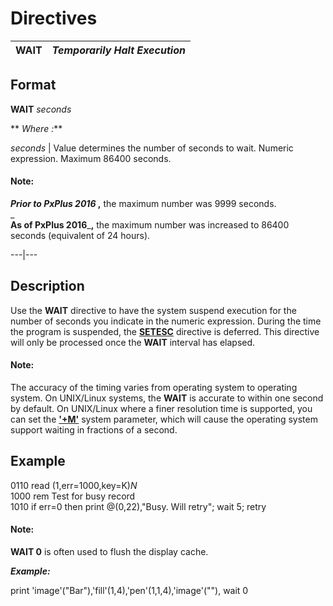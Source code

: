 # Directives 

**WAIT** |  **_Temporarily Halt Execution_**  
---|---  
  
##  Format

**WAIT** _seconds_  
  
** _Where_ _:_**

_seconds_ |  Value determines the number of seconds to wait. Numeric expression. Maximum 86400 seconds.

#### **Note:**  
**_Prior to PxPlus 2016_ ,** the maximum number was 9999 seconds.  
_  
**As of PxPlus 2016**_**,** the maximum number was increased to 86400 seconds (equivalent of 24 hours).  
  
---|---  
  
##  Description

Use the **WAIT** directive to have the system suspend execution for the number of seconds you indicate in the numeric expression. During the time the program is suspended, the **[SETESC](setesc.md)** directive is deferred. This directive will only be processed once the **WAIT** interval has elapsed.

#### **Note:**  
The accuracy of the timing varies from operating system to operating system. On UNIX/Linux systems, the **WAIT** is accurate to within one second by default. On UNIX/Linux where a finer resolution time is supported, you can set the [**'+M'**](../parameters/plusm.md) system parameter, which will cause the operating system support waiting in fractions of a second.

##  Example

0110 read (1,err=1000,key=K$)N$  
1000 rem Test for busy record  
1010 if err=0 then print @(0,22),"Busy. Will retry"; wait 5; retry

#### **Note:**  
**WAIT 0** is often used to flush the display cache.  
  
**_Example:_**  
  
print 'image'("Bar"),'fill'(1,4),'pen'(1,1,4),'image'(""), wait 0
